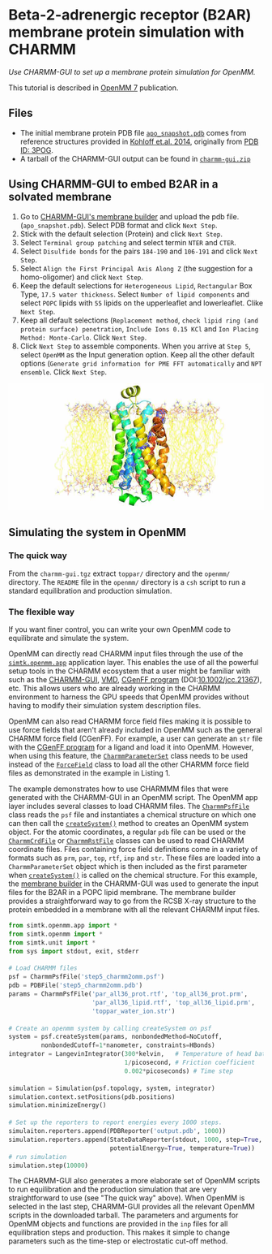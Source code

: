 # Beta-2-adrenergic receptor (B2AR) membrane protein simulation with CHARMM

*Use CHARMM-GUI to set up a membrane protein simulation for OpenMM.*

This tutorial is described in [OpenMM 7](http://dx.doi.org/10.1371/journal.pcbi.1005659) publication.

## Files

* The initial membrane protein PDB file [`apo_snapshot.pdb`](files/apo_snapshot.pdb) comes from reference structures provided in [Kohloff et.al. 2014](http://www.nature.com/nchem/journal/v6/n1/full/nchem.1821.html),
originally from [PDB ID: 3POG](http://www.rcsb.org/pdb/explore.do?structureId=3p0g).
* A tarball of the CHARMM-GUI output can be found in [`charmm-gui.zip`](files/charmm-gui.zip)

## Using CHARMM-GUI to embed B2AR in a solvated membrane

1. Go to [CHARMM-GUI's membrane builder](http://www.charmm-gui.org/?doc=input/membrane) and upload the pdb file.
(`apo_snapshot.pdb`). Select PDB format and click `Next Step`.
2. Stick with the default selection (Protein) and click `Next Step`.
3. Select `Terminal group patching` and select termin `NTER` and `CTER`.
4. Select `Disulfide bonds` for the pairs `184-190` and `106-191` and click `Next Step`.
5. Select `Align the First Principal Axis Along Z` (the suggestion for a homo-oligomer) and click `Next Step`.
6. Keep the default selections for `Heterogeneous Lipid`, `Rectangular` Box Type, `17.5 water thickness`. Select
`Number of lipid components` and select `POPC` lipids with `55` lipids on the upperleaflet and lowerleaflet. Clike
`Next Step`.
7. Keep all default selections (`Replacement method`, `check lipid ring (and protein surface) penetration`,
`Include Ions 0.15 KCl` and `Ion Placing Method: Monte-Carlo`. Click `Next Step`.
8. Click `Next Step` to assemble components. When you arrive at `Step 5`, select `OpenMM` as the Input generation
option. Keep all the other default options (`Generate grid information for PME FFT automatically` and `NPT ensemble`.
Click `Next Step`.

![B2AR in membrane](b2ar_membrane.jpg "B2AR in membrane produced by CHARMM-GUI")

## Simulating the system in OpenMM

### The quick way

From the `charmm-gui.tgz` extract `toppar/` directory and the `openmm/` directory. The `README` file in the `openmm/` directory is a `csh` script to run a standard equilibration and production simulation.

### The flexible way

If you want finer control, you can write your own OpenMM code to equilibrate and simulate the system.

OpenMM can directly read CHARMM input files through the use of the [`simtk.openmm.app`](http://docs.openmm.org/7.1.0/api-python/app.html) application layer.
This enables the use of all the powerful setup tools in the CHARMM ecosystem that a user might be familiar with such as the [CHARMM-GUI](http://onlinelibrary.wiley.com/doi/10.1002/jcc.20945/abstract), [VMD](http://www.sciencedirect.com/science/article/pii/0263785596000185?via%3Dihub), [CGenFF program](https://cgenff.paramchem.org/) (DOI:[10.1002/jcc.21367](http://onlinelibrary.wiley.com/doi/10.1002/jcc.21367/abstract)), etc.
This allows users who are already working in the CHARMM environment to harness the GPU speeds that OpenMM provides without having to modify their simulation system description files.

OpenMM can also read CHARMM force field files making it is possible to use force fields that aren't already included in OpenMM such as the general CHARMM force field (CGenFF). For example, a user can generate an `str` file with the [CGenFF program](https://cgenff.paramchem.org/) for a ligand and load it into OpenMM. However, when using this feature, the [`CharmmParameterSet`](http://docs.openmm.org/7.1.0/api-python/generated/simtk.openmm.app.charmmparameterset.CharmmParameterSet.html#simtk.openmm.app.charmmparameterset.CharmmParameterSet) class needs to be used instead of the [`ForceField`](http://docs.openmm.org/7.1.0/api-python/generated/simtk.openmm.app.forcefield.ForceField.html#simtk.openmm.app.forcefield.ForceField) class to load all the other CHARMM force field files as demonstrated in the example in Listing 1.


The example demonstrates how to use CHARMMM files that were generated with the CHARMM-GUI in an OpenMM script.
The OpenMM app layer includes several classes to load CHARMM files.
The [`CharmmPsfFile`](http://docs.openmm.org/7.1.0/api-python/generated/simtk.openmm.app.charmmpsffile.CharmmPsfFile.html#simtk.openmm.app.charmmpsffile.CharmmPsfFile) class reads the `psf` file and instantiates a chemical structure on
which one can then call the [`createSystem()`](http://docs.openmm.org/7.1.0/api-python/generated/simtk.openmm.app.charmmpsffile.CharmmPsfFile.html#simtk.openmm.app.charmmpsffile.CharmmPsfFile.createSystem) method to creates an OpenMM system object. For the atomic coordinates, a regular `pdb` file can be used or the [`CharmmCrdFile`](http://docs.openmm.org/7.1.0/api-python/generated/simtk.openmm.app.charmmcrdfiles.CharmmCrdFile.html#simtk.openmm.app.charmmcrdfiles.CharmmCrdFile) or [`CharmmRstFile`](http://docs.openmm.org/7.1.0/api-python/generated/simtk.openmm.app.charmmcrdfiles.CharmmRstFile.html#simtk.openmm.app.charmmcrdfiles.CharmmRstFile) classes can be used to read CHARMM coordinate files.
Files containing force field definitions come in a variety of formats such as `prm`, `par`, `top`, `rtf`, `inp` and `str`.
These files are loaded into a `CharmmParameterSet` object which is then included as the first parameter when [`createSystem()`](http://docs.openmm.org/7.1.0/api-python/generated/simtk.openmm.app.charmmpsffile.CharmmPsfFile.html#simtk.openmm.app.charmmpsffile.CharmmPsfFile.createSystem) is called on the chemical structure. For this example, the [membrane builder](http://dx.doi.org/10.1371/journal.pone.0000880) in the CHARMM-GUI was used
to generate the input files for the B2AR in a POPC lipid membrane.
The membrane builder provides a straightforward way to go from the RCSB X-ray structure to the protein embedded in a membrane with all the relevant CHARMM input
files.
```python
from simtk.openmm.app import *
from simtk.openmm import *
from simtk.unit import *
from sys import stdout, exit, stderr

# Load CHARMM files
psf = CharmmPsfFile('step5_charmm2omm.psf')
pdb = PDBFile('step5_charmm2omm.pdb')
params = CharmmPsfFile('par_all36_prot.rtf', 'top_all36_prot.prm',
                       'par_all36_lipid.rtf', 'top_all36_lipid.prm',
                       'toppar_water_ion.str')

# Create an openmm system by calling createSystem on psf
system = psf.createSystem(params, nonbondedMethod=NoCutoff,
         nonbondedCutoff=1*nanometer, constraints=HBonds)
integrator = LangevinIntegrator(300*kelvin,   # Temperature of head bath
                                1/picosecond, # Friction coefficient
                                0.002*picoseconds) # Time step

simulation = Simulation(psf.topology, system, integrator)
simulation.context.setPositions(pdb.positions)
simulation.minimizeEnergy()

# Set up the reporters to report energies every 1000 steps.
simulaiton.reporters.append(PDBReporter('output.pdb', 1000))
simulation.reporters.append(StateDataReporter(stdout, 1000, step=True,
                            potentialEnergy=True, temperature=True))
# run simulation
simulation.step(10000)

```
The CHARMM-GUI also generates a more elaborate set of OpenMM scripts to run equilibration and the production simulation that are very straightforward to use (see "The quick way" above).
When OpenMM is selected in the last step, CHARMM-GUI provides all the
relevant OpenMM scripts in the downloaded tarball.
The parameters and arguments for OpenMM objects and functions are provided in the `inp` files for all equilibration steps and production.
This makes it simple to change parameters such as the time-step or electrostatic cut-off method.
